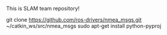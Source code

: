 This is SLAM team repository!

git clone https://github.com/ros-drivers/nmea_msgs.git ~/catkin_ws/src/nmea_msgs
sudo apt-get install python-pyproj
